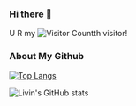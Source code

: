 ### Hi there 👋
U R my ![Visitor Count](https://profile-counter.glitch.me/LivindaDream/count.svg)th visitor!


### About My Github

[![Top Langs](https://github-readme-stats.vercel.app/api/top-langs/?username=LivindaDream)](https://github.com/LivindaDream/github-readme-stats)

![Livin's GitHub stats](https://github-readme-stats.vercel.app/api?username=LivindaDream&show_icons=true&theme=tokyonight)


<!--
**LivindaDream/LivindaDream** is a ✨ _special_ ✨ repository because its `README.md` (this file) appears on your GitHub profile.

Here are some ideas to get you started:

- 🔭 I’m currently working on ...
- 🌱 I’m currently learning ...
- 👯 I’m looking to collaborate on ...
- 🤔 I’m looking for help with ...
- 💬 Ask me about ...
- 📫 How to reach me: ...
- 😄 Pronouns: ...
- ⚡ Fun fact: ...
-->

